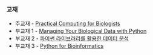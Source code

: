 
### 교재
- 주교재 -  [Practical Computing for Biologists](http://people.duke.edu/~ccc14/pcfb/_downloads/PracticalComputingforBiologistsCFARWorkshop.pdf)
- 부교재 1 - [Managing Your Biological Data with Python](http://www.crcpress.com/product/isbn/9781439880937)
- 부교재 2 - [파이썬 라이브러리를 활용한 데이터 분석](http://www.hanbit.co.kr/book/look.html?isbn=978-89-6848-047-8)
- 부교재 3 - [Python for Bioinformatics](http://www.amazon.com/Python-Bioinformatics-Bartlett-Biomedical-Informatics/dp/0763751863)
